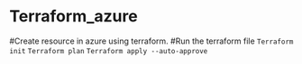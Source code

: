 # Terraform_azure
#Create resource in azure using terraform.
#Run the terraform file
`Terraform init`
`Terraform plan`
`Terraform apply --auto-approve`
